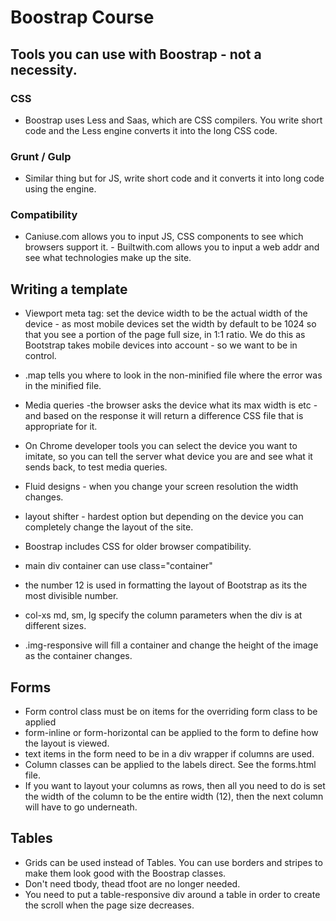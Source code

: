 # Boostrap Course

## Tools you can use with Boostrap - not a necessity.

### CSS
 - Boostrap uses Less and Saas, which are CSS compilers. You write short code and the Less engine converts it into the long CSS code.

### Grunt / Gulp
 - Similar thing but for JS, write short code and it converts it into long code using the engine.

### Compatibility
 - Caniuse.com allows you to input JS, CSS components to see which browsers support it. - Builtwith.com allows you to input a web addr and see what technologies make up the site.

## Writing a template
 - Viewport meta tag: set the device width to be the actual width of the device - as most mobile devices set the width by default to be 1024 so that you see a portion of the page full size, in 1:1 ratio. We do this as Bootstrap takes mobile devices into account - so we want to be in control.
 - .map tells you where to look in the non-minified file where the error was in the minified file.
 - Media queries -the browser asks the device what its max width is etc - and based on the response it will return a difference CSS file that is appropriate for it.
 - On Chrome developer tools you can select the device you want to imitate, so you can tell the server what device you are and see what it sends back, to test media queries.
 - Fluid designs - when you change your screen resolution the width changes.
 - layout shifter - hardest option but depending on the device you can completely change the layout of the site.
 - Boostrap includes CSS for older browser compatibility.
 - main div container can use class="container"

 - the number 12 is used in formatting the layout of Bootstrap as its the most divisible number.
 - col-xs md, sm, lg specify the column parameters when the div is at different sizes.
 - .img-responsive will fill a container and change the height of the image as the container changes.


## Forms
  - Form control class must be on items for the overriding form class to be applied
  - form-inline or form-horizontal can be applied to the form to define how the layout is viewed.
  - text items in the form need to be in a div wrapper if columns are used.
  - Column classes can be applied to the labels direct. See the forms.html file.
  - If you want to layout your columns as rows, then all you need to do is set the width of the column to be the entire width (12), then the next column will have to go underneath.


## Tables
 - Grids can be used instead of Tables. You can use borders and stripes to make them look good with the Boostrap classes.
 - Don't need tbody, thead tfoot are no longer needed.
 - You need to put a table-responsive div around a table in order to create the scroll when the page size decreases.
